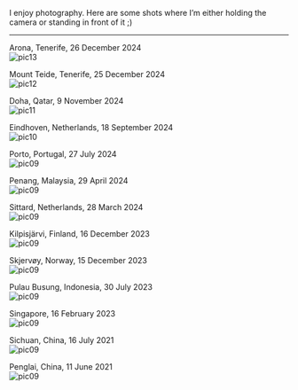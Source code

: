 I enjoy photography. Here are some shots where I’m either holding the camera or standing in front of it ;)

---

Arona, Tenerife, 26 December 2024
<img src="https://imgurlcrcz.oss-cn-hangzhou.aliyuncs.com/img/202508150058274.png" alt="pic13" loading="lazy" style="max-width:80%; height:auto; display:block;">

Mount Teide, Tenerife, 25 December 2024
<img src="https://imgurlcrcz.oss-cn-hangzhou.aliyuncs.com/img/202508150054108.png" alt="pic12" loading="lazy" style="max-width:80%; height:auto; display:block;">

Doha, Qatar, 9 November 2024
<img src="https://imgurlcrcz.oss-cn-hangzhou.aliyuncs.com/img/202508150052740.png" alt="pic11" loading="lazy" style="max-width:80%; height:auto; display:block;">

Eindhoven, Netherlands, 18 September 2024
<img src="https://imgurlcrcz.oss-cn-hangzhou.aliyuncs.com/img/202409272311394.png" alt="pic10" loading="lazy" style="max-width:80%; height:auto; display:block;">

Porto, Portugal, 27 July 2024
<img src="https://imgurlcrcz.oss-cn-hangzhou.aliyuncs.com/img/202409272311450.png" alt="pic09" loading="lazy" style="max-width:80%; height:auto; display:block;">

Penang, Malaysia, 29 April 2024
<img src="https://imgurlcrcz.oss-cn-hangzhou.aliyuncs.com/img/202409272313021.png" alt="pic09" loading="lazy" style="max-width:80%; height:auto; display:block;">

Sittard, Netherlands, 28 March 2024
<img src="https://imgurlcrcz.oss-cn-hangzhou.aliyuncs.com/img/202409272314591.png" alt="pic09" loading="lazy" style="max-width:80%; height:auto; display:block;">

Kilpisjärvi, Finland, 16 December 2023
<img src="https://imgurlcrcz.oss-cn-hangzhou.aliyuncs.com/img/202409272317242.png" alt="pic09" loading="lazy" style="max-width:80%; height:auto; display:block;">

Skjervøy, Norway, 15 December 2023
<img src="https://imgurlcrcz.oss-cn-hangzhou.aliyuncs.com/img/202409272320769.png" alt="pic09" loading="lazy" style="max-width:80%; height:auto; display:block;">

Pulau Busung, Indonesia, 30 July 2023
<img src="https://imgurlcrcz.oss-cn-hangzhou.aliyuncs.com/img/202409272308248.png" alt="pic09" loading="lazy" style="max-width:80%; height:auto; display:block;">

Singapore, 16 February 2023
<img src="https://imgurlcrcz.oss-cn-hangzhou.aliyuncs.com/img/202409272306389.png" alt="pic09" loading="lazy" style="max-width:80%; height:auto; display:block;">

Sichuan, China, 16 July 2021
<img src="https://imgurlcrcz.oss-cn-hangzhou.aliyuncs.com/img/202409272303704.png" alt="pic09" loading="lazy" style="max-width:80%; height:auto; display:block;">

Penglai, China, 11 June 2021
<img src="https://imgurlcrcz.oss-cn-hangzhou.aliyuncs.com/img/202409272300638.png" alt="pic09" loading="lazy" style="max-width:80%; height:auto; display:block;">